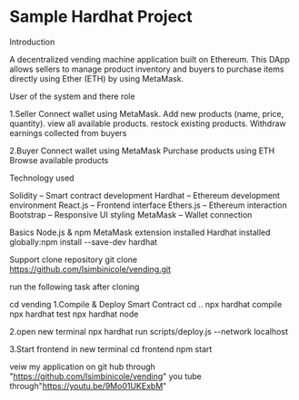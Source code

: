 # Sample Hardhat Project

Introduction 

A decentralized vending machine application built on Ethereum. This DApp allows sellers to manage product inventory and buyers to purchase items directly using Ether (ETH) by using MetaMask.

User of the system and there role 

1.Seller 
Connect wallet using MetaMask.
Add new products (name, price, quantity).
view all available products.
restock existing products.
Withdraw earnings collected from buyers

2.Buyer
Connect wallet using MetaMask
Purchase products using ETH
Browse available products

Technology used

Solidity – Smart contract development
Hardhat – Ethereum development environment
React.js – Frontend interface
Ethers.js – Ethereum interaction
Bootstrap – Responsive UI styling
MetaMask – Wallet connection
 
Basics
Node.js & npm
MetaMask extension installed
Hardhat installed globally:npm install --save-dev hardhat

Support
clone repository
git clone https://github.com/Isimbinicole/vending.git

run the following task after cloning 

cd vending
1.Compile & Deploy Smart Contract
cd ..
npx hardhat compile
npx hardhat test
npx hardhat node 


2.open new terminal
npx hardhat run scripts/deploy.js --network localhost


3.Start frontend in new terminal
cd frontend
npm start

 veiw my application on 
git hub through "https://github.com/Isimbinicole/vending"
you tube through"https://youtu.be/9Mo01UKExbM"







